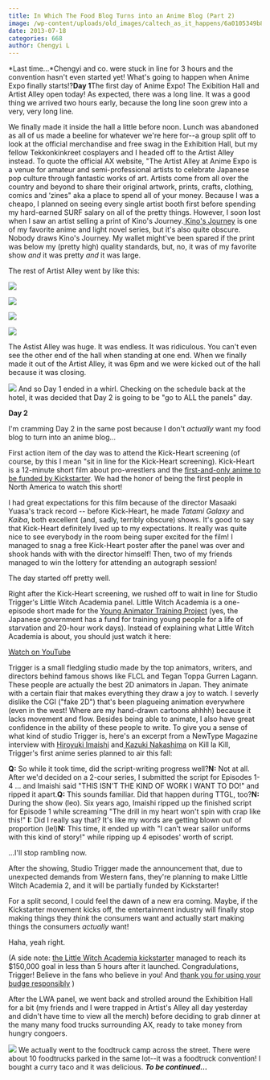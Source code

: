 ```yaml
---
title: In Which The Food Blog Turns into an Anime Blog (Part 2)
image: /wp-content/uploads/old_images/caltech_as_it_happens/6a0105349b8251970b01910432a64c970c.jpg
date: 2013-07-18
categories: 668
author: Chengyi L
---
```



*Last time...*Chengyi and co. were stuck in line for 3 hours and the convention hasn't even started yet! What's going to happen when Anime Expo finally starts!?**Day 1**The first day of Anime Expo! The Exibition Hall and Artist Alley open today! As expected, there was a long line. It was a good thing we arrived two hours early, because the long line soon grew into a very, very long line.

We finally made it inside the hall a little before noon. Lunch was abandoned as all of us made a beeline for whatever we're here for--a group split off to look at the official merchandise and free swag in the Exhibition Hall, but my fellow Tekkonkinkreet cosplayers and I headed off to the Artist Alley instead. To quote the official AX website, "The Artist Alley at Anime Expo is a venue for amateur and semi-professional artists to celebrate Japanese pop culture through fantastic works of art. Artists come from all over the country and beyond to share their original artwork, prints, crafts, clothing, comics and ‘zines" aka a place to spend all of your money. Because I was a cheapo, I planned on seeing every single artist booth first before spending my hard-earned SURF salary on all of the pretty things. However, I soon lost when I saw an artist selling a print of Kino's Journey.[ Kino's Journey](https://www.animenewsnetwork.com/encyclopedia/anime.php?id=1965) is one of my favorite anime and light novel series, but it's also quite obscure. Nobody draws Kino's Journey. My wallet might've been spared if the print was below my (pretty high) quality standards, but, no, it was of my favorite show *and* it was pretty *and* it was large. 

The rest of Artist Alley went by like this: 


![](/old_images/6a0105349b8251970b01901e3c86e4970b-800wi.jpg)


![](/old_images/6a0105349b8251970b0192abfbd18a970d-800wi.jpg)


![](/old_images/6a0105349b8251970b01910432a407970c-800wi.jpg)


![](/old_images/6a0105349b8251970b0192abfbd386970d-800wi.jpg)

The Astist Alley was huge. It was endless. It was ridiculous. You can't even see the other end of the hall when standing at one end. When we finally made it out of the Artist Alley, it was 6pm and we were kicked out of the hall because it was closing. 


![](/old_images/caltech_as_it_happens/6a0105349b8251970b01910432adbe970c.jpg)
And so Day 1 ended in a whirl. Checking on the schedule back at the hotel, it was decided that Day 2 is going to be "go to ALL the panels" day. 

**Day 2**

I'm cramming Day 2 in the same post because I don't *actually* want my food blog to turn into an anime blog... 

First action item of the day was to attend the Kick-Heart screening (of course, by this I mean "sit in line for the Kick-Heart screening). Kick-Heart is a 12-minute short film about pro-wrestlers and the [first-and-only anime to be funded by Kickstarter](https://www.kickstarter.com/projects/production-ig/masaaki-yuasas-kick-heart). We had the honor of being the first people in North America to watch this short! 

I had great expectations for this film because of the director Masaaki Yuasa's track record -- before Kick-Heart, he made *Tatami Galaxy* and *Kaiba*, both excellent (and, sadly, terribly obscure) shows. It's good to say that Kick-Heart definitely lived up to my expectations. It really was quite nice to see everybody in the room being super excited for the film! I managed to snag a free Kick-Heart poster after the panel was over and shook hands with with the director himself! Then, two of my friends managed to win the lottery for attending an autograph session! 

The day started off pretty well. 

Right after the Kick-Heart screening, we rushed off to wait in line for Studio Trigger's Little Witch Academia panel. Little Witch Academia is a one-episode short made for the [Young Animator Training Project](https://en.wikipedia.org/wiki/Anime_Mirai) (yes, the Japanese government has a fund for training young people for a life of starvation and 20-hour work days). Instead of explaining what Little Witch Academia is about, you should just watch it here:

[Watch on YouTube](https://www.youtube.com/watch?v=RBlqxEIJ_Cg) 

Trigger is a small fledgling studio made by the top animators, writers, and directors behind famous shows like FLCL and Tegan Toppa Gurren Lagann. These people are actually the best 2D animators in Japan. They animate with a certain flair that makes everything they draw a joy to watch. I severly dislike the CGI ("fake 2D") that's been plagueing animation everywhere (even in the west! Where are my hand-drawn cartoons ahhhh) because it lacks movement and flow. 
Besides being able to animate, I also have great confidence in the ability of these people to write. To give you a sense of what kind of studio Trigger is, here's an excerpt from a NewType Magazine interview with [Hiroyuki Imaishi](https://en.wikipedia.org/wiki/Hiroyuki_Imaishi) and[ Kazuki Nakashima](https://en.wikipedia.org/wiki/Kazuki_Nakashima) on Kill la Kill, Trigger's first anime series planned to air this fall:

**Q:** So while it took time, did the script-writing progress well?**N:** 
Not at all. After we'd decided on a 2-cour series, I submitted the 
script for Episodes 1-4 … and Imaishi said "THIS ISN'T THE KIND OF WORK I
 WANT TO DO!" and ripped it apart.**Q:** This sounds familiar. Did that happen during TTGL, too?**N:**
 During the show (leo). Six years ago, Imaishi ripped up the finished 
script for Episode 1 while screaming "The drill in my heart won't spin 
with crap like this!" **I:** Did I really say that? It's like my words are getting blown out of proportion (lel)**N:**
 This time, it ended up with "I can't wear sailor uniforms with this 
kind of story!" while ripping up 4 episodes' worth of script.

...I'll stop rambling now. 

After the showing, Studio Trigger made the announcement that, due to unexpected demands from Western fans, they're planning to make Little Witch Academia 2, and it will be partially funded by Kickstarter!

For a split second, I could feel the dawn of a new era coming. Maybe, if the Kickstarter movement kicks off, the entertainment industry will finally stop making things they *think* the consumers want and actually start making things the consumers *actually* want! 

Haha, yeah right. 

(A side note: [the Little Witch Academia kickstarter](https://www.kickstarter.com/projects/1311401276/little-witch-academia-2) managed to reach its $150,000 goal in less than 5 hours after it launched. Congradulations, Trigger! Believe in the fans who believe in you! And [thank you for using your budge responsibly](https://www.kickstarter.com/projects/1311401276/little-witch-academia-2/posts/535690) ) 

After the LWA panel, we went back and strolled around the Exhibition Hall for a bit (my friends and I were trapped in Artist's Alley all day yesterday and didn't have time to view all the merch) before deciding to grab dinner at the many many food trucks surrounding AX, ready to take money from hungry congoers. 


![](/old_images/caltech_as_it_happens/6a0105349b8251970b0192abfee1fe970d.jpg)
We actually went to the foodtruck camp across the street. There were about 10 foodtrucks parked in the same lot--it was a foodtruck convention! I bought a curry taco and it was delicious. 
***To be continued...***

